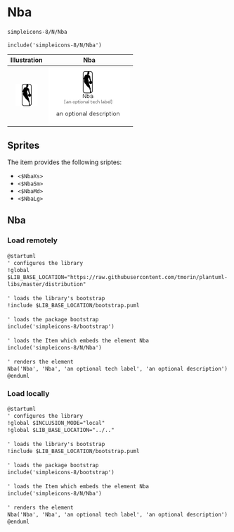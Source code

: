 # Nba


```text
simpleicons-8/N/Nba
```

```text
include('simpleicons-8/N/Nba')
```



| Illustration | Nba |
| :---: | :---: |
| ![illustration for Illustration](../../simpleicons-8/N/Nba.png) | ![illustration for Nba](../../simpleicons-8/N/Nba.Local.png) |



## Sprites
The item provides the following sriptes:

- `<$NbaXs>`
- `<$NbaSm>`
- `<$NbaMd>`
- `<$NbaLg>`





## Nba

### Load remotely
```plantuml
@startuml
' configures the library
!global $LIB_BASE_LOCATION="https://raw.githubusercontent.com/tmorin/plantuml-libs/master/distribution"

' loads the library's bootstrap
!include $LIB_BASE_LOCATION/bootstrap.puml

' loads the package bootstrap
include('simpleicons-8/bootstrap')

' loads the Item which embeds the element Nba
include('simpleicons-8/N/Nba')

' renders the element
Nba('Nba', 'Nba', 'an optional tech label', 'an optional description')
@enduml
```

### Load locally
```plantuml
@startuml
' configures the library
!global $INCLUSION_MODE="local"
!global $LIB_BASE_LOCATION="../.."

' loads the library's bootstrap
!include $LIB_BASE_LOCATION/bootstrap.puml

' loads the package bootstrap
include('simpleicons-8/bootstrap')

' loads the Item which embeds the element Nba
include('simpleicons-8/N/Nba')

' renders the element
Nba('Nba', 'Nba', 'an optional tech label', 'an optional description')
@enduml
```

